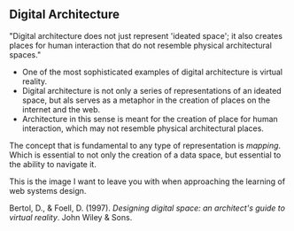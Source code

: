 ## Digital Architecture


"Digital architecture does not just represent 'ideated space'; it also creates places for human interaction that do not resemble physical architectural spaces."

- One of the most sophisticated examples of digital architecture is virtual reality.
- Digital architecture is not only a series of representations of an ideated space, but als serves as a metaphor in the creation of places on the internet and the web.
- Architecture in this sense is meant for the creation of place for human interaction, which may not resemble physical architectural places.

The concept that is fundamental to any type of representation is *mapping*.  Which is essential to not only the creation of a data space, but essential to the ability to navigate it.

This is the image I want to leave you with when approaching the learning of web systems design.


Bertol, D., & Foell, D. (1997). *Designing digital space: an architect's guide to virtual reality*. John Wiley & Sons.

